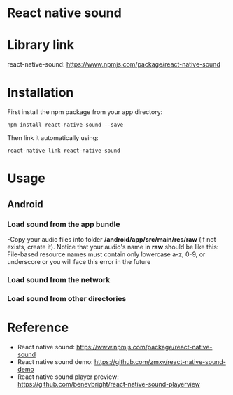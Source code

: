 # React native sound
# Library link
react-native-sound: https://www.npmjs.com/package/react-native-sound
# Installation
First install the npm package from your app directory:
```
npm install react-native-sound --save
```
Then link it automatically using:
```
react-native link react-native-sound
```
# Usage
## Android
### Load sound from the app bundle
-Copy your audio files into folder __/android/app/src/main/res/raw__ (if not exists, create it). Notice that your audio's name in __raw__ should be like this: File-based resource names must contain only lowercase a-z, 0-9, or underscore or you will face this error in the future
### Load sound from the network
### Load sound from other directories
# Reference
- React native sound: https://www.npmjs.com/package/react-native-sound
- React native sound demo: https://github.com/zmxv/react-native-sound-demo
- React native sound player preview: https://github.com/benevbright/react-native-sound-playerview
